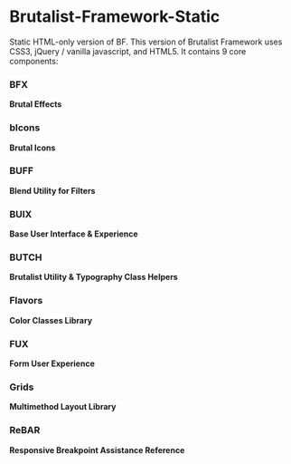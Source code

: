 # Brutalist-Framework-Static
Static HTML-only version of BF. This version of Brutalist Framework uses CSS3, jQuery / vanilla javascript, and HTML5. It contains 9 core components: 

### BFX
**Brutal Effects**

### bIcons
**Brutal Icons**

### BUFF
**Blend Utility for Filters**

### BUIX
**Base User Interface & Experience**

### BUTCH
**Brutalist Utility & Typography Class Helpers**

### Flavors
**Color Classes Library**

### FUX
**Form User Experience**

### Grids
**Multimethod Layout Library**

### ReBAR
**Responsive Breakpoint Assistance Reference**
